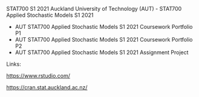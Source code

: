 STAT700 S1 2021
Auckland University of Technology (AUT) - STAT700 Applied Stochastic Models S1 2021

* AUT STAT700 Applied Stochastic Models S1 2021 Coursework Portfolio P1
* AUT STAT700 Applied Stochastic Models S1 2021 Coursework Portfolio P2
* AUT STAT700 Applied Stochastic Models S1 2021 Assignment Project

Links:

https://www.rstudio.com/

https://cran.stat.auckland.ac.nz/

